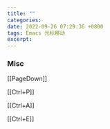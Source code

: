 ```yaml
---
title: ""
categories: 
date: 2022-09-26 07:29:36 +0800
tags: Emacs 光标移动
excerpt: 
---
```











### Misc

[[PageDown]]

[[Ctrl+P]]

[[Ctrl+A]]

[[Ctrl+E]]





